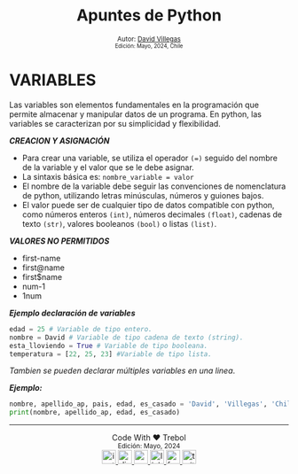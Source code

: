 <div align="center">
  <h1> Apuntes de Python </h1>
  <sub> Autor:
  <a href="https://www.linkedin.com/in/david-villegas-cl/" target="_blank"> David Villegas</a><br>
  <small> Edición: Mayo, 2024, Chile</small>
</div>

# VARIABLES

Las variables son elementos fundamentales en la programación que permite almacenar y manipular datos de un programa. En python, las variables se caracterizan por su simplicidad y flexibilidad.

***CREACION Y ASIGNACIÓN***

- Para crear una variable, se utiliza el operador `(=)` seguido del nombre de la variable y el valor que se le debe asignar.
- La sintaxis básica es: `nombre_variable = valor`
- El nombre de la variable debe seguir las convenciones de nomenclatura de python, utilizando letras minúsculas, números y guiones bajos.
- El valor puede ser de cualquier tipo de datos compatible con python, como números enteros `(int)`, números decimales `(float)`, cadenas de texto `(str)`, valores booleanos `(bool)` o listas `(list)`.

***VALORES NO PERMITIDOS***

- first-name
- first@name
- first$name
- num-1
- 1num

***Ejemplo declaración de variables***

```py
edad = 25 # Variable de tipo entero.
nombre = David # Variable de tipo cadena de texto (string).
esta_lloviendo = True # Variable de tipo booleana.
temperatura = [22, 25, 23] #Variable de tipo lista.
```

*Tambien se pueden declarar múltiples variables en una linea*.

***Ejemplo:***

```py
nombre, apellido_ap, pais, edad, es_casado = 'David', 'Villegas', 'Chile', 34, False.
print(nombre, apellido_ap, edad, es_casado)
```

-----
<div align="center">Code With ❤️ Trebol <div>
<small> Edición: Mayo, 2024</small><br>


<div align="center">
  <a href="https://www.instagram.com/treboldev/" target="_blank">
    <img src="https://img.shields.io/static/v1?message=Instagram&logo=instagram&label=&color=E4405F&logoColor=white&labelColor=&style=for-the-badge" height="25" alt="instagram logo"  />
  </a>
  <a href="https://discord.com/trebol_dev" target="_blank">
    <img src="https://img.shields.io/static/v1?message=Discord&logo=discord&label=&color=7289DA&logoColor=white&labelColor=&style=for-the-badge" height="25" alt="discord logo"  />
  </a>
  <a href="<dpvc.chile@gmail.com>" target="_blank">
    <img src="https://img.shields.io/static/v1?message=Gmail&logo=gmail&label=&color=D14836&logoColor=white&labelColor=&style=for-the-badge" height="25" alt="gmail logo"  />
  </a>
  <a href="https://www.linkedin.com/in/david-villegas-cl/" target="_blank">
    <img src="https://img.shields.io/static/v1?message=LinkedIn&logo=linkedin&label=&color=0077B5&logoColor=white&labelColor=&style=for-the-badge" height="25" alt="linkedin logo"  />
  </a>
  <a href="https://www.facebook.com/VJTrebol.CL" target="_blank">
    <img src="https://img.shields.io/static/v1?message=Facebook&logo=facebook&label=&color=1877F2&logoColor=white&labelColor=&style=for-the-badge" height="25" alt="facebook logo"  />
  </a>
  <a href="https://x.com/treboldev" target="_blank">
    <img src="https://img.shields.io/static/v1?message=Twitter&logo=twitter&label=&color=1DA1F2&logoColor=white&labelColor=&style=for-the-badge" height="25" alt="twitter logo"  />
  </a>
</div>